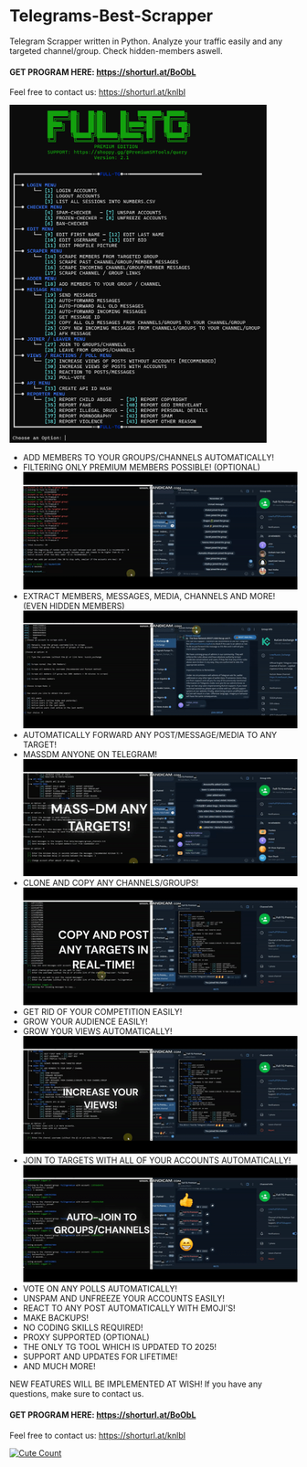 # Telegrams-Best-Scrapper
Telegram Scrapper written in Python. Analyze your traffic easily and any targeted channel/group. Check hidden-members aswell.

#### GET PROGRAM HERE: https://shorturl.at/BoObL

Feel free to contact us: https://shorturl.at/knlbI

<img src='UI1.png' width='450'>

- ADD MEMBERS TO YOUR GROUPS/CHANNELS AUTOMATICALLY!
- FILTERING ONLY PREMIUM MEMBERS POSSIBLE! (OPTIONAL)
![](add.gif)
- EXTRACT MEMBERS, MESSAGES, MEDIA, CHANNELS AND MORE! (EVEN HIDDEN MEMBERS)
![](scrap.gif)
- AUTOMATICALLY FORWARD ANY POST/MESSAGE/MEDIA TO ANY TARGET!
- MASSDM ANYONE ON TELEGRAM!
![](mass.gif)
- CLONE AND COPY ANY CHANNELS/GROUPS!
![](copy.gif)
- GET RID OF YOUR COMPETITION EASILY!
- GROW YOUR AUDIENCE EASILY!
- GROW YOUR VIEWS AUTOMATICALLY!
![](view_post.gif)
- JOIN TO TARGETS WITH ALL OF YOUR ACCOUNTS AUTOMATICALLY!
![](join.gif)
- VOTE ON ANY POLLS AUTOMATICALLY!
- UNSPAM AND UNFREEZE YOUR ACCOUNTS EASILY!
- REACT TO ANY POST AUTOMATICALLY WITH EMOJI'S!
- MAKE BACKUPS!
- NO CODING SKILLS REQUIRED!
- PROXY SUPPORTED (OPTIONAL)
- THE ONLY TG TOOL WHICH IS UPDATED TO 2025!
- SUPPORT AND UPDATES FOR LIFETIME!
- AND MUCH MORE!

NEW FEATURES WILL BE IMPLEMENTED AT WISH!
If you have any questions, make sure to contact us.

#### GET PROGRAM HERE: https://shorturl.at/BoObL

Feel free to contact us: https://shorturl.at/knlbI

<a href="https://github.com/SkillSany/Telegrams-Best-Scrapper"><img alt="Cute Count" src="https://count.getloli.com/get/@DaveTG?theme=asoul" /></a>

